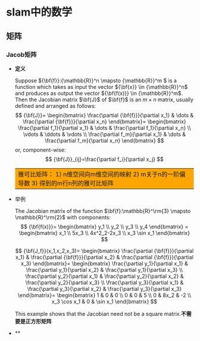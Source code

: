 # slam中的数学

## 矩阵

### Jacob矩阵

- **定义**

  Suppose ${\bf{f}}:{\mathbb{R}}^n \mapsto {\mathbb{R}}^m $ is a function which takes as input the vector ${\bf{x}} \in {\mathbb{R}}^n$ and produces as output the vector ${\bf{f(x)}} \in {\mathbb{R}}^m$. Then the Jacobian matrix $\bf{J}$ of $\bf{f}$ is an $m \times n$ matrix, usually defined and arranged as follows:
  $$
  {\bf{J}}=
  \begin{bmatrix}
  \frac{\partial {\bf{f}}}{\partial x_1} & \dots & \frac{\partial {\bf{f}}}{\partial x_n}
  \end{bmatrix}=
  \begin{bmatrix}
  \frac{\partial f_1}{\partial x_1} & \dots & \frac{\partial f_1}{\partial x_n} \\
  \vdots & \ddots & \vdots \\
  \frac{\partial f_m}{\partial x_1} & \dots & \frac{\partial f_m}{\partial x_n}
  \end{bmatrix}
  $$
  or, component-wise:
  $$
  {\bf{J}}_{ij}=\frac{\partial f_i}{\partial x_j}
  $$

  <table><tr><td bgcolor=orange>雅可比矩阵：
      1) n维空间向m维空间的映射
      2) m关于n的一阶偏导数
      3) 得到的m行n列的雅可比矩阵</td></tr></table>

- 举例

  The Jacobian matrix of the function $\bf{f}:\mathbb{R}^\rm{3} \mapsto \mathbb{R}^\rm{2}$ with components:
  $$
  {\bf{f(x)}}=
  \begin{bmatrix}
  y_1 \\ y_2 \\ y_3 \\ y_4
  \end{bmatrix} = 
  \begin{bmatrix}
  x_1 \\ 5x_3 \\ 4x^2_2-2x_3 \\ x_3 \sin x_1
  \end{bmatrix}
  $$

  $$
  {\bf{J_f}}(x_1,x_2,x_3)=
  \begin{bmatrix}
  \frac{\partial {\bf{f}}}{\partial x_1} & \frac{\partial {\bf{f}}}{\partial x_2} & \frac{\partial {\bf{f}}}{\partial x_3}
  \end{bmatrix}=
  \begin{bmatrix}
  \frac{\partial y_1}{\partial x_1} & \frac{\partial y_1}{\partial x_2} & \frac{\partial y_1}{\partial x_3} \\
  \frac{\partial y_2}{\partial x_1} & \frac{\partial y_2}{\partial x_2} & \frac{\partial y_2}{\partial x_3} \\
  \frac{\partial y_3}{\partial x_1} & \frac{\partial y_3}{\partial x_2} & \frac{\partial y_3}{\partial x_3}
  \end{bmatrix}=
  \begin{bmatrix}
  1 & 0 & 0 \\ 0 & 0 & 5 \\ 0 & 8x_2 & -2 \\ x_3 \cos x_1 & 0 & \sin x_1
  \end{bmatrix}
  $$

  This example shows that the Jacobian need not be a square matrix.**不需要是正方形矩阵**

- **

